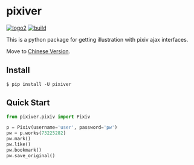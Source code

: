 pixiver
=======

[![logo2](https://img.shields.io/badge/pypi-0.0.8.8161-blue.svg)](https://pypi.org/project/pixiver/)
[![build](https://travis-ci.org/yomikochan/pixiver.svg?branch=master)](https://travis-ci.org/yomikochan/pixiver)

This is a python package for getting illustration with pixiv ajax interfaces.

Move to [Chinese Version](README-cn.md).

Install
-------

`$ pip install -U pixiver`

Quick Start
-----------

```python
from pixiver.pixiv import Pixiv

p = Pixiv(username='user', password='pw')
pw = p.works(73225282)
pw.mark()
pw.like()
pw.bookmark()
pw.save_original()
```